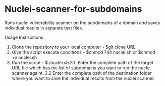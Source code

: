 # Nuclei-scanner-for-subdomains
Runs nuclei vulnerability scanner on the subdomains of a domain and saves individual results in separate text files.

Usage Instructions :

1. Clone the repository to your local computer - $git clone URL
2. Give the script execute conditions - $chmod 744 nuclei.sh  or $chmod +x nuclei.sh
3. Run the script - $./nuclei.sh
  3.1. Enter the complete path of the target URL file which has the list of subdomains you want to run the nuclei scanner againt.
  3.2 Enter the complete path of the destination folder where you want to save the individual results from the nuclei scanner.
